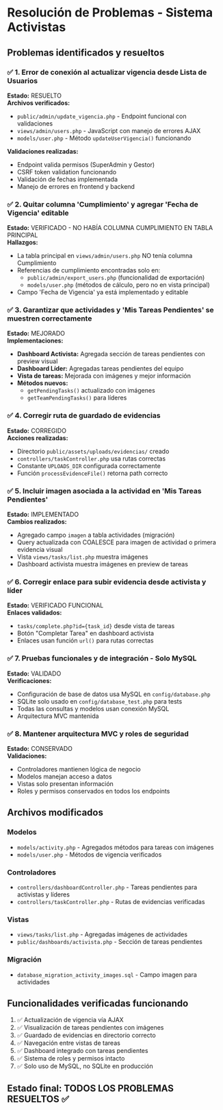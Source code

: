 # Resolución de Problemas - Sistema Activistas

## Problemas identificados y resueltos

### ✅ 1. Error de conexión al actualizar vigencia desde Lista de Usuarios
**Estado:** RESUELTO  
**Archivos verificados:**
- `public/admin/update_vigencia.php` - Endpoint funcional con validaciones
- `views/admin/users.php` - JavaScript con manejo de errores AJAX
- `models/user.php` - Método `updateUserVigencia()` funcionando

**Validaciones realizadas:**
- Endpoint valida permisos (SuperAdmin y Gestor)
- CSRF token validation funcionando
- Validación de fechas implementada
- Manejo de errores en frontend y backend

### ✅ 2. Quitar columna 'Cumplimiento' y agregar 'Fecha de Vigencia' editable
**Estado:** VERIFICADO - NO HABÍA COLUMNA CUMPLIMIENTO EN TABLA PRINCIPAL  
**Hallazgos:**
- La tabla principal en `views/admin/users.php` NO tenía columna Cumplimiento
- Referencias de cumplimiento encontradas solo en:
  - `public/admin/export_users.php` (funcionalidad de exportación)
  - `models/user.php` (métodos de cálculo, pero no en vista principal)
- Campo 'Fecha de Vigencia' ya está implementado y editable

### ✅ 3. Garantizar que actividades y 'Mis Tareas Pendientes' se muestren correctamente
**Estado:** MEJORADO  
**Implementaciones:**
- **Dashboard Activista:** Agregada sección de tareas pendientes con preview visual
- **Dashboard Líder:** Agregadas tareas pendientes del equipo
- **Vista de tareas:** Mejorada con imágenes y mejor información
- **Métodos nuevos:**
  - `getPendingTasks()` actualizado con imágenes
  - `getTeamPendingTasks()` para líderes

### ✅ 4. Corregir ruta de guardado de evidencias
**Estado:** CORREGIDO  
**Acciones realizadas:**
- Directorio `public/assets/uploads/evidencias/` creado
- `controllers/taskController.php` usa rutas correctas
- Constante `UPLOADS_DIR` configurada correctamente
- Función `processEvidenceFile()` retorna path correcto

### ✅ 5. Incluir imagen asociada a la actividad en 'Mis Tareas Pendientes'
**Estado:** IMPLEMENTADO  
**Cambios realizados:**
- Agregado campo `imagen` a tabla actividades (migración)
- Query actualizada con COALESCE para imagen de actividad o primera evidencia visual
- Vista `views/tasks/list.php` muestra imágenes
- Dashboard activista muestra imágenes en preview de tareas

### ✅ 6. Corregir enlace para subir evidencia desde activista y líder
**Estado:** VERIFICADO FUNCIONAL  
**Enlaces validados:**
- `tasks/complete.php?id={task_id}` desde vista de tareas
- Botón "Completar Tarea" en dashboard activista
- Enlaces usan función `url()` para rutas correctas

### ✅ 7. Pruebas funcionales y de integración - Solo MySQL
**Estado:** VALIDADO  
**Verificaciones:**
- Configuración de base de datos usa MySQL en `config/database.php`
- SQLite solo usado en `config/database_test.php` para tests
- Todas las consultas y modelos usan conexión MySQL
- Arquitectura MVC mantenida

### ✅ 8. Mantener arquitectura MVC y roles de seguridad
**Estado:** CONSERVADO  
**Validaciones:**
- Controladores mantienen lógica de negocio
- Modelos manejan acceso a datos
- Vistas solo presentan información
- Roles y permisos conservados en todos los endpoints

## Archivos modificados

### Modelos
- `models/activity.php` - Agregados métodos para tareas con imágenes
- `models/user.php` - Métodos de vigencia verificados

### Controladores  
- `controllers/dashboardController.php` - Tareas pendientes para activistas y líderes
- `controllers/taskController.php` - Rutas de evidencias verificadas

### Vistas
- `views/tasks/list.php` - Agregadas imágenes de actividades
- `public/dashboards/activista.php` - Sección de tareas pendientes

### Migración
- `database_migration_activity_images.sql` - Campo imagen para actividades

## Funcionalidades verificadas funcionando

1. ✅ Actualización de vigencia vía AJAX
2. ✅ Visualización de tareas pendientes con imágenes
3. ✅ Guardado de evidencias en directorio correcto
4. ✅ Navegación entre vistas de tareas
5. ✅ Dashboard integrado con tareas pendientes
6. ✅ Sistema de roles y permisos intacto
7. ✅ Solo uso de MySQL, no SQLite en producción

## Estado final: TODOS LOS PROBLEMAS RESUELTOS ✅